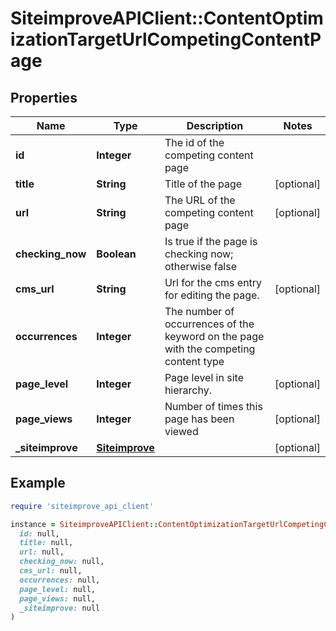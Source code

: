 # SiteimproveAPIClient::ContentOptimizationTargetUrlCompetingContentPage

## Properties

| Name | Type | Description | Notes |
| ---- | ---- | ----------- | ----- |
| **id** | **Integer** | The id of the competing content page |  |
| **title** | **String** | Title of the page | [optional] |
| **url** | **String** | The URL of the competing content page | [optional] |
| **checking_now** | **Boolean** | Is true if the page is checking now; otherwise false |  |
| **cms_url** | **String** | Url for the cms entry for editing the page. | [optional] |
| **occurrences** | **Integer** | The number of occurrences of the keyword on the page with the competing content type |  |
| **page_level** | **Integer** | Page level in site hierarchy. | [optional] |
| **page_views** | **Integer** | Number of times this page has been viewed | [optional] |
| **_siteimprove** | [**Siteimprove**](Siteimprove.md) |  | [optional] |

## Example

```ruby
require 'siteimprove_api_client'

instance = SiteimproveAPIClient::ContentOptimizationTargetUrlCompetingContentPage.new(
  id: null,
  title: null,
  url: null,
  checking_now: null,
  cms_url: null,
  occurrences: null,
  page_level: null,
  page_views: null,
  _siteimprove: null
)
```


